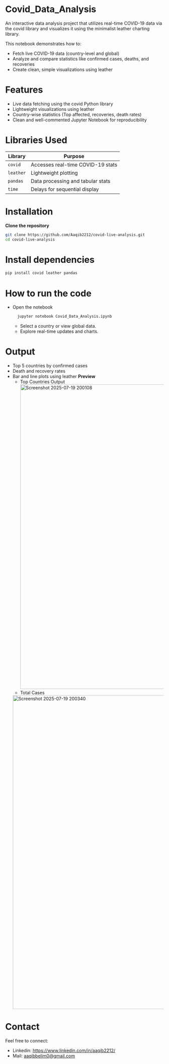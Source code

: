 # Covid_Data_Analysis
An interactive data analysis project that utilizes real-time COVID-19 data via the covid library and visualizes it using the minimalist leather charting library.

This notebook demonstrates how to:
- Fetch live COVID-19 data (country-level and global)
- Analyze and compare statistics like confirmed cases, deaths, and recoveries
- Create clean, simple visualizations using leather
# Features
- Live data fetching using the covid Python library
- Lightweight visualizations using leather
- Country-wise statistics (Top affected, recoveries, death rates)
- Clean and well-commented Jupyter Notebook for reproducibility
# Libraries Used
| Library   | Purpose                           |
| --------- | --------------------------------- |
| `covid`   | Accesses real-time COVID-19 stats |
| `leather` | Lightweight plotting              |
| `pandas`  | Data processing and tabular stats |
| `time`    | Delays for sequential display     |
# Installation
**Clone the repository**
 ```bash
git clone https://github.com/Aaqib2212/covid-live-analysis.git
cd covid-live-analysis
```
# Install dependencies
```bash
pip install covid leather pandas
```
# How to run the code
- Open the notebook
    ```bash
      jupyter notebook Covid_Data_Analysis.ipynb
    ```
    - Select a country or view global data.
    - Explore real-time updates and charts.
# Output
- Top 5 countries by confirmed cases
- Death and recovery rates
- Bar and line plots using leather
**Preview**
  - Top Countries Output
    <img width="1908" height="968" alt="Screenshot 2025-07-19 200108" src="https://github.com/user-attachments/assets/5404f9a2-4836-4dcd-a994-2294d70aa861" />
  - Total Cases
  <img width="1894" height="997" alt="Screenshot 2025-07-19 200340" src="https://github.com/user-attachments/assets/b718e93f-1a7d-4efc-a9b4-93f01332949a" />



# Contact
Feel free to connect:
- Linkedin: https://www.linkedin.com/in/aaqib2212/
- Mail: aaqibbelim0@gmail.com



